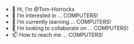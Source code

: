 - 👋 Hi, I’m @Tom-Horrocks
- 👀 I’m interested in ... COMPUTERS!
- 🌱 I’m currently learning ... COMPUTERS!
- 💞️ I’m looking to collaborate on ... COMPUTERS!
- 📫 How to reach me ... COMPUTERS!

<!---
Tom-Horrocks/Tom-Horrocks is a ✨ special ✨ repository because its `README.md` (this file) appears on your GitHub profile.
You can click the Preview link to take a look at your changes.
--->
